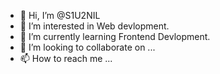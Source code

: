 - 👋 Hi, I’m @S1U2NIL
- 👀 I’m interested in Web devlopment.
- 🌱 I’m currently learning Frontend Devlopment.
- 💞️ I’m looking to collaborate on ...
- 📫 How to reach me ...

<!---
S1U2NIL/S1U2NIL is a ✨ special ✨ repository because its `README.md` (this file) appears on your GitHub profile.
You can click the Preview link to take a look at your changes.
--->
